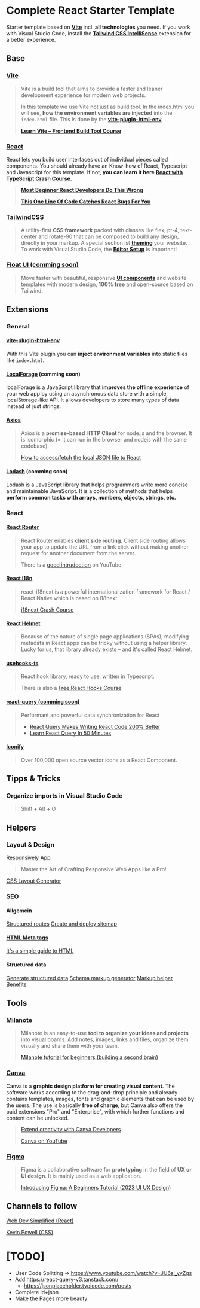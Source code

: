 # Complete React Starter Template

Starter template based on **[Vite](https://vitejs.dev/guide/)** incl. **all technologies** you need. If you work with Visual Studio Code, install the **[Tailwind CSS IntelliSense](https://marketplace.visualstudio.com/items?itemName=bradlc.vscode-tailwindcss)** extension for a better experience.

## Base

### [Vite](https://vitejs.dev/guide/)

> Vite is a build tool that aims to provide a faster and leaner development experience for modern web projects.
>
> In this template we use Vite not just as build tool. In the index.html you will see, **how the environment variables are injected** into the `index.html` file. This is done by the **[vite-plugin-html-env](https://vitejs.dev/guide/env-and-mode.html)**
>
> **[Learn Vite – Frontend Build Tool Course](https://www.youtube.com/watch?v=VAeRhmpcWEQ)**

### [React](https://react.dev/reference/react)

React lets you build user interfaces out of individual pieces called components.
You should already have an Know-how of React, Typescript and Javascript for this template. If not, **you can learn it here** **[React with TypeScript Crash Course](https://www.youtube.com/watch?v=jrKcJxF0lAU)**.

> **[Most Beginner React Developers Do This Wrong](https://www.youtube.com/watch?v=E1cklb4aeXA)**
>
> **[This One Line Of Code Catches React Bugs For You](https://www.youtube.com/watch?v=XUwzASyHr4Q)**

### [TailwindCSS](https://tailwindcss.com/docs/utility-first)

> A utility-first **CSS framework** packed with classes like flex, pt-4, text-center and rotate-90 that can be composed to build any design, directly in your markup.
> A special section ist **[theming](https://flowbite.com/docs/customize/theming/)** your website. To work with Visual Studio Code, the **[Editor Setup](https://tailwindcss.com/docs/editor-setup)** is important!

### [Float UI (comming soon)](https://floatui.com/)

> Move faster with beautiful, responsive **[UI components](https://floatui.com/components)** and website templates with modern design, **100% free** and open-source based on Tailwind.

## Extensions

### General

#### [vite-plugin-html-env](https://vitejs.dev/guide/env-and-mode.html)

With this Vite plugin you can **inject environment variables** into static files like `index.html`.

#### [LocalForage](https://localforage.github.io/localForage/) (comming soon)

localForage is a JavaScript library that **improves the offline experience** of your web app by using an asynchronous data store with a simple, localStorage-like API. It allows developers to store many types of data instead of just strings.

#### [Axios](https://axios-http.com/docs/intro)

> Axios is a **promise-based HTTP Client** for node.js and the browser. It is isomorphic (= it can run in the browser and nodejs with the same codebase).
>
> [How to access/fetch the local JSON file to React](https://akhtarvahid.medium.com/how-to-access-fetch-the-local-json-file-to-react-5ce07c43731d)

#### [Lodash](https://lodash.com/) (comming soon)

Lodash is a JavaScript library that helps programmers write more concise and maintainable JavaScript. It is a collection of methods that helps **perform common tasks with arrays, numbers, objects, strings, etc.**

### React

#### [React Router](https://reactrouter.com/en/main/start/overview)

> React Router enables **client side routing**. Client side routing allows your app to update the URL from a link click without making another request for another document from the server.
>
> There is a [good intrudoction](https://www.youtube.com/watch?v=Ul3y1LXxzdU) on YouTube.

#### [React i18n](https://react.i18next.com/)

> react-i18next is a powerful internationalization framework for React / React Native which is based on i18next.
>
> [i18next Crash Course](https://www.youtube.com/watch?v=SA_9i4TtxLQ)

#### [React Helmet](https://www.freecodecamp.org/news/react-helmet-examples/)

> Because of the nature of single page applications (SPAs), modifying metadata in React apps can be tricky without using a helper library. Lucky for us, that library already exists – and it's called React Helmet.

#### [usehooks-ts](https://usehooks-ts.com/)

> React hook library, ready to use, written in Typescript.
>
> There is also a [Free React Hooks Course](https://courses.webdevsimplified.com/react-hooks-simplified)

#### [react-query (comming soon)](https://react-query-v3.tanstack.com/)

> Performant and powerful data synchronization for React
>
> - [React Query Makes Writing React Code 200% Better](https://www.youtube.com/watch?v=lVLz_ASqAio)
> - [Learn React Query In 50 Minutes](https://www.youtube.com/watch?v=r8Dg0KVnfMA)

#### [Iconify](https://icon-sets.iconify.design/)

> Over 100,000 open source vector icons as a React Component.

## Tipps & Tricks

### Organize imports in Visual Studio Code

> Shift + Alt + O

## Helpers

### Layout & Design

[Responsively App](https://responsively.app/)

> Master the Art of Crafting Responsive Web Apps like a Pro!

[CSS Layout Generator](https://layout.bradwoods.io/)

### SEO

#### Allgemein

[Structured routes](https://developers.google.com/search/docs/crawling-indexing/url-structure)
[Create and deploy sitemap](https://developers.google.com/search/docs/crawling-indexing/sitemaps/build-sitemap)

#### [HTML Meta tags](https://www.w3schools.com/tags/tag_meta.asp)

[It's a simple guide to HTML](https://htmlhead.dev/)

#### Structured data

[Generate structured data](https://developers.google.com/search/docs/appearance/structured-data/generate-structured-data-with-javascript#use-google-tag-manager)
[Schema markup generator](https://technicalseo.com/tools/schema-markup-generator/)
[Markup helper](https://www.google.com/webmasters/markup-helper/)
[Benefits](https://www.o8.agency/blog/using-structured-data-google-seo-dont-miss-out-benefits)

## Tools

### [Milanote](https://milanote.com/)

> Milanote is an easy-to-use **tool to organize your ideas and projects** into visual boards. Add notes, images, links and files, organize them visually and share them with your team.
>
> [Milanote tutorial for beginners (building a second brain)](https://www.youtube.com/watch?v=XViFrkO_Sl0)

### [Canva](https://www.canva.com/)

Canva is a **graphic design platform for creating visual content**. The software works according to the drag-and-drop principle and already contains templates, images, fonts and graphic elements that can be used by the users. The use is basically **free of charge**, but Canva also offers the paid extensions "Pro" and "Enterprise", with which further functions and content can be unlocked.

> [Extend creativity with Canva Developers](https://www.youtube.com/watch?v=EAdE7a-VyXY)
>
> [Canva on YouTube](https://www.youtube.com/@canva/videos)

### [Figma](https://www.figma.com/)

> Figma is a collaborative software for **prototyping** in the field of **UX or UI design**. It is mainly used as a web application.
>
> [Introducing Figma: A Beginners Tutorial (2023 UI UX Design)](https://www.youtube.com/watch?v=JGLfyTDgfDc)

## Channels to follow

[Web Dev Simplified (React)](https://www.youtube.com/@WebDevSimplified)

[Kevin Powell (CSS)](https://www.youtube.com/@KevinPowell)

# [TODO]

- User Code Splitting => https://www.youtube.com/watch?v=JU6sl_yyZqs
- Add https://react-query-v3.tanstack.com/
  - https://jsonplaceholder.typicode.com/posts
- Complete ld+json
- Make the Pages more beauty
